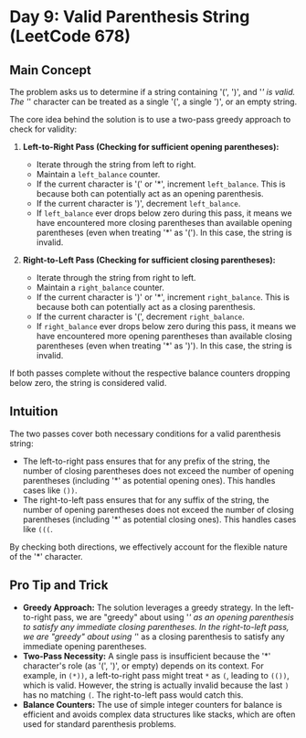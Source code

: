 # Day 9: Valid Parenthesis String (LeetCode 678)

## Main Concept

The problem asks us to determine if a string containing '(', ')', and '*' is valid. The '*' character can be treated as a single '(', a single ')', or an empty string.

The core idea behind the solution is to use a two-pass greedy approach to check for validity:

1.  **Left-to-Right Pass (Checking for sufficient opening parentheses):**
    *   Iterate through the string from left to right.
    *   Maintain a `left_balance` counter.
    *   If the current character is '(' or '*', increment `left_balance`. This is because both can potentially act as an opening parenthesis.
    *   If the current character is ')', decrement `left_balance`.
    *   If `left_balance` ever drops below zero during this pass, it means we have encountered more closing parentheses than available opening parentheses (even when treating '*' as '('). In this case, the string is invalid.

2.  **Right-to-Left Pass (Checking for sufficient closing parentheses):**
    *   Iterate through the string from right to left.
    *   Maintain a `right_balance` counter.
    *   If the current character is ')' or '*', increment `right_balance`. This is because both can potentially act as a closing parenthesis.
    *   If the current character is '(', decrement `right_balance`.
    *   If `right_balance` ever drops below zero during this pass, it means we have encountered more opening parentheses than available closing parentheses (even when treating '*' as ')'). In this case, the string is invalid.

If both passes complete without the respective balance counters dropping below zero, the string is considered valid.

## Intuition

The two passes cover both necessary conditions for a valid parenthesis string:

*   The left-to-right pass ensures that for any prefix of the string, the number of closing parentheses does not exceed the number of opening parentheses (including '*' as potential opening ones). This handles cases like `())`.
*   The right-to-left pass ensures that for any suffix of the string, the number of opening parentheses does not exceed the number of closing parentheses (including '*' as potential closing ones). This handles cases like `(((`.

By checking both directions, we effectively account for the flexible nature of the '*' character.

## Pro Tip and Trick

*   **Greedy Approach:** The solution leverages a greedy strategy. In the left-to-right pass, we are "greedy" about using '*' as an opening parenthesis to satisfy any immediate closing parentheses. In the right-to-left pass, we are "greedy" about using '*' as a closing parenthesis to satisfy any immediate opening parentheses.
*   **Two-Pass Necessity:** A single pass is insufficient because the '*' character's role (as '(', ')', or empty) depends on its context. For example, in `(*))`, a left-to-right pass might treat `*` as `(`, leading to `(())`, which is valid. However, the string is actually invalid because the last `)` has no matching `(`. The right-to-left pass would catch this.
*   **Balance Counters:** The use of simple integer counters for balance is efficient and avoids complex data structures like stacks, which are often used for standard parenthesis problems.
